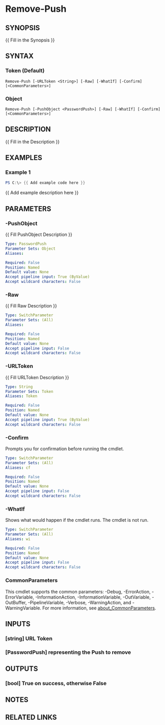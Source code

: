 ﻿---
external help file: PassPushPosh-help.xml
Module Name: PassPushPosh
online version: https://pwpush.com/api/1.0/passwords/preview.en.html
schema: 2.0.0
---

# Remove-Push

## SYNOPSIS
{{ Fill in the Synopsis }}

## SYNTAX

### Token (Default)
```
Remove-Push [-URLToken <String>] [-Raw] [-WhatIf] [-Confirm] [<CommonParameters>]
```

### Object
```
Remove-Push [-PushObject <PasswordPush>] [-Raw] [-WhatIf] [-Confirm] [<CommonParameters>]
```

## DESCRIPTION
{{ Fill in the Description }}

## EXAMPLES

### Example 1
```powershell
PS C:\> {{ Add example code here }}
```

{{ Add example description here }}

## PARAMETERS

### -PushObject
{{ Fill PushObject Description }}

```yaml
Type: PasswordPush
Parameter Sets: Object
Aliases:

Required: False
Position: Named
Default value: None
Accept pipeline input: True (ByValue)
Accept wildcard characters: False
```

### -Raw
{{ Fill Raw Description }}

```yaml
Type: SwitchParameter
Parameter Sets: (All)
Aliases:

Required: False
Position: Named
Default value: None
Accept pipeline input: False
Accept wildcard characters: False
```

### -URLToken
{{ Fill URLToken Description }}

```yaml
Type: String
Parameter Sets: Token
Aliases: Token

Required: False
Position: Named
Default value: None
Accept pipeline input: True (ByValue)
Accept wildcard characters: False
```

### -Confirm
Prompts you for confirmation before running the cmdlet.

```yaml
Type: SwitchParameter
Parameter Sets: (All)
Aliases: cf

Required: False
Position: Named
Default value: None
Accept pipeline input: False
Accept wildcard characters: False
```

### -WhatIf
Shows what would happen if the cmdlet runs. The cmdlet is not run.

```yaml
Type: SwitchParameter
Parameter Sets: (All)
Aliases: wi

Required: False
Position: Named
Default value: None
Accept pipeline input: False
Accept wildcard characters: False
```

### CommonParameters
This cmdlet supports the common parameters: -Debug, -ErrorAction, -ErrorVariable, -InformationAction, -InformationVariable, -OutVariable, -OutBuffer, -PipelineVariable, -Verbose, -WarningAction, and -WarningVariable. For more information, see [about_CommonParameters](http://go.microsoft.com/fwlink/?LinkID=113216).

## INPUTS

### [string] URL Token
### [PasswordPush] representing the Push to remove
## OUTPUTS

### [bool] True on success, otherwise False
## NOTES

## RELATED LINKS
